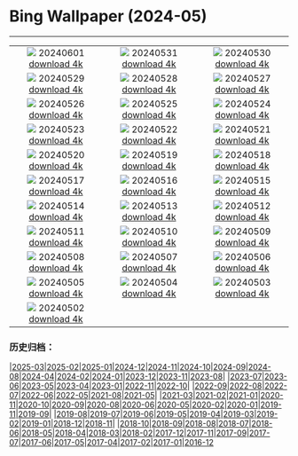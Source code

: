 # Bing Wallpaper (2024-05)
**************
| | | |
| :----: | :----: | :----: |
| ![](https://www.bing.com/th?id=OHR.YorkshireDalesNP_EN-US6104560581_1920x1080.jpg) 20240601 [download 4k](https://www.bing.com/th?id=OHR.YorkshireDalesNP_EN-US6104560581_UHD.jpg) | ![](https://www.bing.com/th?id=OHR.Everglades90th_EN-US5663293086_1920x1080.jpg) 20240531 [download 4k](https://www.bing.com/th?id=OHR.Everglades90th_EN-US5663293086_UHD.jpg) | ![](https://www.bing.com/th?id=OHR.MullOtter_EN-US5451978021_1920x1080.jpg) 20240530 [download 4k](https://www.bing.com/th?id=OHR.MullOtter_EN-US5451978021_UHD.jpg) |
| ![](https://www.bing.com/th?id=OHR.MeteoraMonastery_EN-US5286293282_1920x1080.jpg) 20240529 [download 4k](https://www.bing.com/th?id=OHR.MeteoraMonastery_EN-US5286293282_UHD.jpg) | ![](https://www.bing.com/th?id=OHR.MemorialFlags_EN-US5086740860_1920x1080.jpg) 20240528 [download 4k](https://www.bing.com/th?id=OHR.MemorialFlags_EN-US5086740860_UHD.jpg) | ![](https://www.bing.com/th?id=OHR.MethowWildflowers_EN-US4937353385_1920x1080.jpg) 20240527 [download 4k](https://www.bing.com/th?id=OHR.MethowWildflowers_EN-US4937353385_UHD.jpg) |
| ![](https://www.bing.com/th?id=OHR.MoroccoBenhaddou_EN-US4848616753_1920x1080.jpg) 20240526 [download 4k](https://www.bing.com/th?id=OHR.MoroccoBenhaddou_EN-US4848616753_UHD.jpg) | ![](https://www.bing.com/th?id=OHR.OrdesaNationalPark_EN-US4779461538_1920x1080.jpg) 20240525 [download 4k](https://www.bing.com/th?id=OHR.OrdesaNationalPark_EN-US4779461538_UHD.jpg) | ![](https://www.bing.com/th?id=OHR.IndianStarTortoise_EN-US4160827746_1920x1080.jpg) 20240524 [download 4k](https://www.bing.com/th?id=OHR.IndianStarTortoise_EN-US4160827746_UHD.jpg) |
| ![](https://www.bing.com/th?id=OHR.SnowGumTasmania_EN-US4058572259_1920x1080.jpg) 20240523 [download 4k](https://www.bing.com/th?id=OHR.SnowGumTasmania_EN-US4058572259_UHD.jpg) | ![](https://www.bing.com/th?id=OHR.MalaysiaTea_EN-US3322214623_1920x1080.jpg) 20240522 [download 4k](https://www.bing.com/th?id=OHR.MalaysiaTea_EN-US3322214623_UHD.jpg) | ![](https://www.bing.com/th?id=OHR.HoneycombBee_EN-US2941694554_1920x1080.jpg) 20240521 [download 4k](https://www.bing.com/th?id=OHR.HoneycombBee_EN-US2941694554_UHD.jpg) |
| ![](https://www.bing.com/th?id=OHR.VernazzaItaly_EN-US2643430613_1920x1080.jpg) 20240520 [download 4k](https://www.bing.com/th?id=OHR.VernazzaItaly_EN-US2643430613_UHD.jpg) | ![](https://www.bing.com/th?id=OHR.MuseumWhale_EN-US2412212162_1920x1080.jpg) 20240519 [download 4k](https://www.bing.com/th?id=OHR.MuseumWhale_EN-US2412212162_UHD.jpg) | ![](https://www.bing.com/th?id=OHR.TarangireElephants_EN-US8865263185_1920x1080.jpg) 20240518 [download 4k](https://www.bing.com/th?id=OHR.TarangireElephants_EN-US8865263185_UHD.jpg) |
| ![](https://www.bing.com/th?id=OHR.DayOfLight_EN-US1723401316_1920x1080.jpg) 20240517 [download 4k](https://www.bing.com/th?id=OHR.DayOfLight_EN-US1723401316_UHD.jpg) | ![](https://www.bing.com/th?id=OHR.BlueCityIndia_EN-US1593809891_1920x1080.jpg) 20240516 [download 4k](https://www.bing.com/th?id=OHR.BlueCityIndia_EN-US1593809891_UHD.jpg) | ![](https://www.bing.com/th?id=OHR.CarlsbadNP_EN-US2282243740_1920x1080.jpg) 20240515 [download 4k](https://www.bing.com/th?id=OHR.CarlsbadNP_EN-US2282243740_UHD.jpg) |
| ![](https://www.bing.com/th?id=OHR.NamibiaCanyon_EN-US1337379319_1920x1080.jpg) 20240514 [download 4k](https://www.bing.com/th?id=OHR.NamibiaCanyon_EN-US1337379319_UHD.jpg) | ![](https://www.bing.com/th?id=OHR.GuanacoMother_EN-US1023542218_1920x1080.jpg) 20240513 [download 4k](https://www.bing.com/th?id=OHR.GuanacoMother_EN-US1023542218_UHD.jpg) | ![](https://www.bing.com/th?id=OHR.TexasIndigoBunting_EN-US0916417036_1920x1080.jpg) 20240512 [download 4k](https://www.bing.com/th?id=OHR.TexasIndigoBunting_EN-US0916417036_UHD.jpg) |
| ![](https://www.bing.com/th?id=OHR.MisoolRajaAmpat_EN-US0805176947_1920x1080.jpg) 20240511 [download 4k](https://www.bing.com/th?id=OHR.MisoolRajaAmpat_EN-US0805176947_UHD.jpg) | ![](https://www.bing.com/th?id=OHR.EmirganPark_EN-US0659286862_1920x1080.jpg) 20240510 [download 4k](https://www.bing.com/th?id=OHR.EmirganPark_EN-US0659286862_UHD.jpg) | ![](https://www.bing.com/th?id=OHR.PortMarseille_EN-US0558123049_1920x1080.jpg) 20240509 [download 4k](https://www.bing.com/th?id=OHR.PortMarseille_EN-US0558123049_UHD.jpg) |
| ![](https://www.bing.com/th?id=OHR.LittleDuckling_EN-US0447954247_1920x1080.jpg) 20240508 [download 4k](https://www.bing.com/th?id=OHR.LittleDuckling_EN-US0447954247_UHD.jpg) | ![](https://www.bing.com/th?id=OHR.TheRoachesPeakDistrict_EN-US9733115206_1920x1080.jpg) 20240507 [download 4k](https://www.bing.com/th?id=OHR.TheRoachesPeakDistrict_EN-US9733115206_UHD.jpg) | ![](https://www.bing.com/th?id=OHR.SanMiguelAllende_EN-US9621237021_1920x1080.jpg) 20240506 [download 4k](https://www.bing.com/th?id=OHR.SanMiguelAllende_EN-US9621237021_UHD.jpg) |
| ![](https://www.bing.com/th?id=OHR.JediMonastery_EN-US9398447907_1920x1080.jpg) 20240505 [download 4k](https://www.bing.com/th?id=OHR.JediMonastery_EN-US9398447907_UHD.jpg) | ![](https://www.bing.com/th?id=OHR.SonoranSpring_EN-US9207877073_1920x1080.jpg) 20240504 [download 4k](https://www.bing.com/th?id=OHR.SonoranSpring_EN-US9207877073_UHD.jpg) | ![](https://www.bing.com/th?id=OHR.CratersOfTheMoon_EN-US6516727783_1920x1080.jpg) 20240503 [download 4k](https://www.bing.com/th?id=OHR.CratersOfTheMoon_EN-US6516727783_UHD.jpg) |
| ![](https://www.bing.com/th?id=OHR.HawaiianLei_EN-US6290126556_1920x1080.jpg) 20240502 [download 4k](https://www.bing.com/th?id=OHR.HawaiianLei_EN-US6290126556_UHD.jpg) |  |  |

### 历史归档：

|[2025-03](bing/2025-03/2025-03.md)|[2025-02](bing/2025-02/2025-02.md)|[2025-01](bing/2025-01/2025-01.md)|[2024-12](bing/2024-12/2024-12.md)|[2024-11](bing/2024-11/2024-11.md)|[2024-10](bing/2024-10/2024-10.md)|[2024-09](bing/2024-09/2024-09.md)|[2024-08](bing/2024-08/2024-08.md)|[2024-04](bing/2024-04/2024-04.md)|[2024-02](bing/2024-02/2024-02.md)|[2024-01](bing/2024-01/2024-01.md)|[2023-12](bing/2023-12/2023-12.md)|[2023-11](bing/2023-11/2023-11.md)|[2023-08](bing/2023-08/2023-08.md)|
|[2023-07](bing/2023-07/2023-07.md)|[2023-06](bing/2023-06/2023-06.md)|[2023-05](bing/2023-05/2023-05.md)|[2023-04](bing/2023-04/2023-04.md)|[2023-01](bing/2023-01/2023-01.md)|[2022-11](bing/2022-11/2022-11.md)|[2022-10](bing/2022-10/2022-10.md)|
|[2022-09](bing/2022-09/2022-09.md)|[2022-08](bing/2022-08/2022-08.md)|[2022-07](bing/2022-07/2022-07.md)|[2022-06](bing/2022-06/2022-06.md)|[2022-05](bing/2022-05/2022-05.md)|[2021-08](bing/2021-08/2021-08.md)|[2021-05](bing/2021-05/2021-05.md)|
|[2021-03](bing/2021-03/2021-03.md)|[2021-02](bing/2021-02/2021-02.md)|[2021-01](bing/2021-01/2021-01.md)|[2020-11](bing/2020-11/2020-11.md)|[2020-10](bing/2020-10/2020-10.md)|[2020-09](bing/2020-09/2020-09.md)|[2020-08](bing/2020-08/2020-08.md)|[2020-06](bing/2020-06/2020-06.md)|[2020-05](bing/2020-05/2020-05.md)|[2020-02](bing/2020-02/2020-02.md)|[2020-01](bing/2020-01/2020-01.md)|[2019-11](bing/2019-11/2019-11.md)|[2019-09](bing/2019-09/2019-09.md)|
|[2019-08](bing/2019-08/2019-08.md)|[2019-07](bing/2019-07/2019-07.md)|[2019-06](bing/2019-06/2019-06.md)|[2019-05](bing/2019-05/2019-05.md)|[2019-04](bing/2019-04/2019-04.md)|[2019-03](bing/2019-03/2019-03.md)|[2019-02](bing/2019-02/2019-02.md)|[2019-01](bing/2019-01/2019-01.md)|[2018-12](bing/2018-12/2018-12.md)|[2018-11](bing/2018-11/2018-11.md)|
|[2018-10](bing/2018-10/2018-10.md)|[2018-09](bing/2018-09/2018-09.md)|[2018-08](bing/2018-08/2018-08.md)|[2018-07](bing/2018-07/2018-07.md)|[2018-06](bing/2018-06/2018-06.md)|[2018-05](bing/2018-05/2018-05.md)|[2018-04](bing/2018-04/2018-04.md)|[2018-03](bing/2018-03/2018-03.md)|[2018-02](bing/2018-02/2018-02.md)|[2017-12](bing/2017-12/2017-12.md)|[2017-11](bing/2017-11/2017-11.md)|[2017-09](bing/2017-09/2017-09.md)|[2017-07](bing/2017-07/2017-07.md)|[2017-06](bing/2017-06/2017-06.md)|[2017-05](bing/2017-05/2017-05.md)|[2017-04](bing/2017-04/2017-04.md)|[2017-02](bing/2017-02/2017-02.md)|[2017-01](bing/2017-01/2017-01.md)|[2016-12](bing/2016-12/2016-12.md)